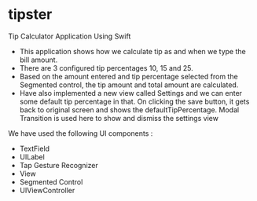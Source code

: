 # tipster

Tip Calculator Application Using Swift

* This application shows how we calculate tip as and when we type the bill amount.
* There are 3 configured tip percentages 10, 15 and 25.
* Based on the amount entered and tip percentage selected from the Segmented control, the tip amount and total amount are calculated.
* Have also implemented a new view called Settings and we can enter some default tip percentage in that. On clicking the save button, it gets back to original screen and shows the defaultTipPercentage. Modal Transition is used here to show and dismiss the settings view

We have used the following UI components :

* TextField
* UILabel
* Tap Gesture Recognizer
* View
* Segmented Control
* UIViewController

